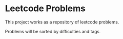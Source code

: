 # Leetcode Problems

This project works as a repository of leetcode problems.

Problems will be sorted by difficulties and tags.
